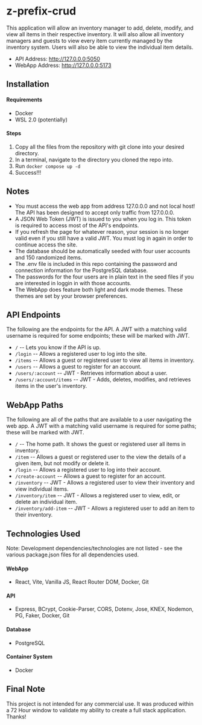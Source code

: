 # z-prefix-crud
This application will allow an inventory manager to add, delete, modify, and view all items in their respective inventory. It will also allow all inventory managers and guests to view every item currently managed by the inventory system. Users will also be able to view the individual item details.

- API Address: http://127.0.0.0:5050
- WebApp Address: http://127.0.0.0:5173

## Installation
#### Requirements
- Docker
- WSL 2.0 (potentially)

#### Steps
1. Copy all the files from the repository with git clone into your desired directory.
2. In a terminal, navigate to the directory you cloned the repo into.
3. Run `docker compose up -d`
4. Success!!!

## Notes
- You must access the web app from address 127.0.0.0 and not local host! The API has been designed to accept only traffic from 127.0.0.0.
- A JSON Web Token (JWT) is issued to you when you log in. This token is required to access most of the API's endpoints.
- If you refresh the page for whatever reason, your session is no longer valid even if you still have a valid JWT. You must log in again in order to continue access the site.
- The database should be automatically seeded with four user accounts and 150 randomized items.
- The .env file is included in this repo containing the password and connection information for the PostgreSQL database.
- The passwords for the four users are in plain text in the seed files if you are interested in loggin in with those accounts.
- The WebApp does feature both light and dark mode themes. These themes are set by your browser preferences.

## API Endpoints
The following are the endpoints for the API. A JWT with a matching valid username is required for some endpoints; these will be marked with JWT.

- `/` -- Lets you know if the API is up.
- `/login` -- Allows a registered user to log into the site.
- `/items` -- Allows a guest or registered user to view all items in inventory.
- `/users` -- Allows a guest to register for an account.
- `/users/:account` -- JWT - Retrieves information about a user.
- `/users/:account/items` -- JWT - Adds, deletes, modifies, and retrieves items in the user's inventory.

## WebApp Paths
The following are all of the paths that are available to a user navigating the web app. A JWT with a matching valid username is required for some paths; these will be marked with JWT.

- `/` -- The home path. It shows the guest or registered user all items in inventory.
- `/item` -- Allows a guest or registered user to the view the details of a given item, but not modify or delete it.
- `/login` -- Allows a registered user to log into their account.
- `/create-account` -- Allows a guest to register for an account.
- `/inventory` -- JWT - Allows a registered user to view their inventory and view individual items.
- `/inventory/item` -- JWT - Allows a registered user to view, edit, or delete an individual item.
- `/inventory/add-item` -- JWT - Allows a registered user to add an item to their inventory.

## Technologies Used
Note: Development dependencies/technologies are not listed - see the various package.json files for all dependencies used.
#### WebApp
- React, Vite, Vanilla JS, React Router DOM, Docker, Git
#### API
- Express, BCrypt, Cookie-Parser, CORS, Dotenv, Jose, KNEX, Nodemon, PG, Faker, Docker, Git
#### Database
- PostgreSQL
#### Container System
- Docker

## Final Note
This project is not intended for any commercial use. It was produced within a 72 Hour window to validate my ability to create a full stack application. Thanks!
